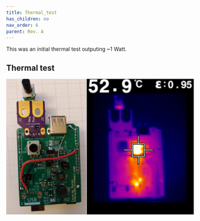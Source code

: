 ```yaml
---
title: Thermal_test
has_children: no
nav_order: 6
parent: Rev. A
---
```

This was an initial thermal test outputing ~1 Watt. 



## Thermal test
![thermal picture](https://raw.githubusercontent.com/edmugu/arduino_adjustable_power_supply/master/documentation/snippets/1_watt_thermal.PNG "Thermal picture")

